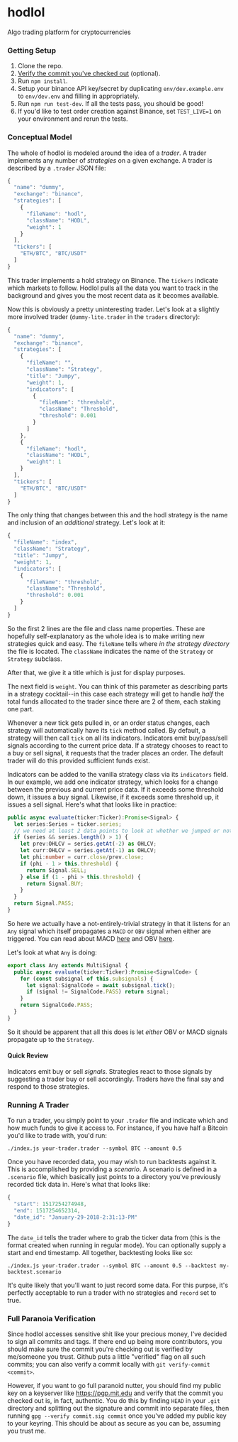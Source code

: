 # hodlol
Algo trading platform for cryptocurrencies


### Getting Setup
1. Clone the repo.
1. [Verify the commit you've checked out](#full-paranoia-verification) (optional).
1. Run `npm install`.
1. Setup your binance API key/secret by duplicating `env/dev.example.env` to `env/dev.env` and filling in appropriately.
1. Run `npm run test-dev`. If all the tests pass, you should be good!
1. If you'd like to test order creation against Binance, set `TEST_LIVE=1` on your environment and rerun the tests.


### Conceptual Model
The whole of hodlol is modeled around the idea of a _trader_. A trader implements any number of _strategies_ on a given exchange. A trader is described by a `.trader` JSON file:

```javascript
{
  "name": "dummy",
  "exchange": "binance",
  "strategies": [
    {
      "fileName": "hodl",
      "className": "HODL",
      "weight": 1
    }
  ],
  "tickers": [
    "ETH/BTC", "BTC/USDT"
  ]
}
```

This trader implements a hold strategy on Binance. The `tickers` indicate which markets to follow. Hodlol pulls all the data you want to track in the background and gives you the most recent data as it becomes available.

Now this is obviously a pretty uninteresting trader. Let's look at a slightly more involved trader (`dummy-lite.trader` in the `traders` directory):

```javascript
{
  "name": "dummy",
  "exchange": "binance",
  "strategies": [
    {
      "fileName": "",
      "className": "Strategy",
      "title": "Jumpy",
      "weight": 1,
      "indicators": [
        { 
          "fileName": "threshold", 
          "className": "Threshold", 
          "threshold": 0.001 
        }
      ]
    },
    {
      "fileName": "hodl",
      "className": "HODL",
      "weight": 1
    }
  ],
  "tickers": [
    "ETH/BTC", "BTC/USDT"
  ]
}

```

The only thing that changes between this and the hodl strategy is the name and inclusion of an _additional_ strategy. Let's look at it:

```javascript
{
  "fileName": "index",
  "className": "Strategy",
  "title": "Jumpy",
  "weight": 1,
  "indicators": [
    { 
      "fileName": "threshold", 
      "className": "Threshold", 
      "threshold": 0.001 
    }
  ]
}
```
So the first 2 lines are the file and class name properties. These are hopefully self-explanatory as the whole idea is to make writing new strategies quick and easy. The `fileName` tells where _in the strategy directory_ the file is located. The `className` indicates the name of the `Strategy` or `Strategy` subclass.

After that, we give it a title which is just for display purposes.

The next field is `weight`. You can think of this parameter as describing parts in a strategy cocktail--in this case each strategy will get to handle _half_ the total funds allocated to the trader since there are 2 of them, each staking one part.

Whenever a new tick gets pulled in, or an order status changes, each strategy will automatically have its `tick` method called. By default, a strategy will then call `tick` on all its indicators. Indicators emit buy/pass/sell signals according to the current price data. If a strategy chooses to react to a buy or sell signal, it requests that the trader places an order. The default trader will do this provided sufficient funds exist.

Indicators can be added to the vanilla strategy class via its `indicators` field. In our example, we add one indicator strategy, which looks for a change between the previous and current price data. If it exceeds some threshold down, it issues a buy signal. Likewise, if it exceeds some threshold up, it issues a sell signal. Here's what that looks like in practice:

```typescript
public async evaluate(ticker:Ticker):Promise<Signal> {
  let series:Series = ticker.series;
  // we need at least 2 data points to look at whether we jumped or not
  if (series && series.length() > 1) {
    let prev:OHLCV = series.getAt(-2) as OHLCV;
    let curr:OHLCV = series.getAt(-1) as OHLCV;
    let phi:number = curr.close/prev.close;
    if (phi - 1 > this.threshold) {
      return Signal.SELL;
    } else if (1 - phi > this.threshold) {
      return Signal.BUY;
    }
  }
  return Signal.PASS;
}
```

So here we actually have a not-entirely-trivial strategy in that it listens for an `Any` signal which itself propagates a `MACD` or `OBV` signal when either are triggered. You can read about MACD [here](https://www.tradingview.com/wiki/MACD_(Moving_Average_Convergence/Divergence)) and OBV [here](https://www.tradingview.com/wiki/MACD_(Moving_Average_Convergence/Divergence)).

Let's look at what `Any` is doing:

```typescript
export class Any extends MultiSignal {
  public async evaluate(ticker:Ticker):Promise<SignalCode> {
    for (const subsignal of this.subsignals) {
      let signal:SignalCode = await subsignal.tick();
      if (signal != SignalCode.PASS) return signal;
    }
    return SignalCode.PASS;
  }
}
```

So it should be apparent that all this does is let _either_ OBV or MACD signals propagate up to the `Strategy`.

#### Quick Review
Indicators emit buy or sell _signals_. Strategies react to those signals by suggesting a trader buy or sell accordingly. Traders have the final say and respond to those strategies.

### Running A Trader
To run a trader, you simply point to your `.trader` file and indicate which and how much funds to give it access to. For instance, if you have half a Bitcoin you'd like to trade with, you'd run:

    ./index.js your-trader.trader --symbol BTC --amount 0.5

Once you have recorded data, you may wish to run backtests against it. This is accomplished by providing a _scenario_. A scenario is defined in a `.scenario` file, which basically just points to a directory you've previously recorded tick data in. Here's what that looks like:

```javascript
{
  "start": 1517254274948,
  "end": 1517254652314,
  "date_id": "January-29-2018-2:31:13-PM"
}
```

The `date_id` tells the trader where to grab the ticker data from (this is the format created when running in regular mode). You can optionally supply a start and end timestamp. All together, backtesting looks like so:

    ./index.js your-trader.trader --symbol BTC --amount 0.5 --backtest my-backtest.scenario

It's quite likely that you'll want to just record some data. For this purpse, it's perfectly acceptable to run a trader with no strategies and `record` set to true.

### Full Paranoia Verification
Since hodlol accesses sensitive shit like your precious money, I've decided to sign all commits and tags. If there end up being more contributors, you should make sure the commit you're checking out is verified by me/someone you trust. Github puts a little "verified" flag on all such commits; you can also verify a commit locally with `git verify-commit <commit>`.

However, if you want to go full paranoid nutter, you should find my public key on a keyserver like https://pgp.mit.edu and verify that the commit you checked out is, in fact, authentic. You do this by finding `HEAD` in your `.git` directory and splitting out the signature and commit into separate files, then running `gpg --verify commit.sig commit` once you've added my public key to your keyring. This should be about as secure as you can be, assuming you trust me.
